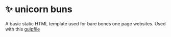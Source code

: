 
# ✨ unicorn buns
A basic static HTML template used for bare bones one page websites.
Used with this [gulpfile](https://github.com/monkstudio/unicorn-tears)